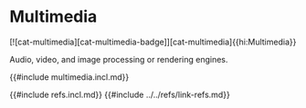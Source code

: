 # Multimedia

[![cat-multimedia][cat-multimedia-badge]][cat-multimedia]{{hi:Multimedia}}

Audio, video, and image processing or rendering engines.

{{#include multimedia.incl.md}}

{{#include refs.incl.md}}
{{#include ../../refs/link-refs.md}}

<div class="hidden">
</div>
